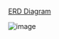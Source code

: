 [ERD Diagram](https://drawsql.app/teams/greencodedev/diagrams/airbnb-clone-database)


![image](https://github.com/user-attachments/assets/5b204b4c-6318-4387-97d8-039b90a418eb)

